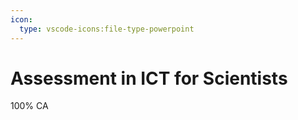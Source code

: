 ```yaml
---
icon:
  type: vscode-icons:file-type-powerpoint
---
```

# Assessment in ICT for Scientists

100% CA



